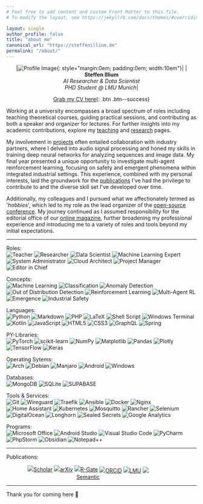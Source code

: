 ```yaml
---
# Feel free to add content and custom Front Matter to this file.
# To modify the layout, see https://jekyllrb.com/docs/themes/#overriding-theme-defaults

layout: single
author_profile: false
title: "about me"
canonical_url: "https://steffenillium.de"
permalink: "/about/"
---
```


<div style="text-align: center;border-collapse: collapse; border: none;" class="table-right">

|![Profile Image](\assets\images\longshot.jpg){: style="margin:0em; padding:0em; width:10em"}|
| **Steffen Illium**<br>*AI Researcher & Data Scientist*<br>*PHD Student @ LMU Munich*|

[Grab my CV here](\assets\illium_cv_censored.pdf){: .btn .btn--success}
</div>

Working at a university encompasses a broad spectrum of roles including teaching theoretical courses, guiding practical sessions, and contributing as both a speaker and organizer for lectures. For further insights into my academic contributions, explore my [teaching](/teaching) and [research](/research) pages.

My involvement in [projects](/projects) often entailed collaboration with industry partners, where I delved into audio signal processing and honed my skills in training deep neural networks for analyzing sequences and image data. My final year presented a unique opportunity to investigate multi-agent reinforcement learning, focusing on safety and emergent phenomena within integrated industrial settings. This experience, combined with my personal interests, laid the groundwork for the [publications](/publications) I've had the privilege to contribute to and the diverse skill set I've developed over time.

Additionally, my colleagues and I pursued what we affectionately termed as '*hobbies*', which led to my role as the lead organizer of the [open-source conference](https://openmunich.eu). My journey continued as I assumed responsibility for the editorial office of our [online magazine](https://digitaleweltmagazin.de/), further broadening my professional experience and introducing me to a variety of roles and tools beyond my initial expectations.

---

Roles:
<br>
![Teacher](https://img.shields.io/badge/Teacher-blue?style=for-the-badge&logo=microsoft-office&logoColor=white)
![Researcher](https://img.shields.io/badge/Researcher-blue?style=for-the-badge&logo=microsoft-office&logoColor=white)
![Data Scientist](https://img.shields.io/badge/Data-Scientist-blue?style=for-the-badge&logo=microsoft-office&logoColor=white)
![Machine Learning Expert](https://img.shields.io/badge/Machine_Learning-Expert-blue?style=for-the-badge&logo=microsoft-office&logoColor=white)
![System Administrator](https://img.shields.io/badge/System-Administrator-blue?style=for-the-badge&logo=microsoft-office&logoColor=white)
![Cloud Architect](https://img.shields.io/badge/Cloud-Architect-blue?style=for-the-badge&logo=microsoft-office&logoColor=white)
![Project Manager](https://img.shields.io/badge/Project-Manager-blue?style=for-the-badge&logo=microsoft-office&logoColor=white)
![Editor in Chief](https://img.shields.io/badge/Editor_in-Chief-blue?style=for-the-badge&logo=microsoft-office&logoColor=white)

Concepts:
<br>
![Machine Learning](https://img.shields.io/badge/machine_learning-orange?style=for-the-badge&logo=microsoft-office&logoColor=white)
![Classification](https://img.shields.io/badge/classification-orange?style=for-the-badge&logo=microsoft-office&logoColor=white)
![Anomaly Detection](https://img.shields.io/badge/anomaly_detection-orange?style=for-the-badge&logo=microsoft-office&logoColor=white)
![Out of Distribution Detection](https://img.shields.io/badge/OOD-orange?style=for-the-badge&logo=microsoft-office&logoColor=white)
![Reinforcement Learning](https://img.shields.io/badge/reinforcement_learning-orange?style=for-the-badge&logo=microsoft-office&logoColor=white)
![Multi-Agent RL](https://img.shields.io/badge/multi--agent_rl-orange?style=for-the-badge&logo=microsoft-office&logoColor=white)
![Emergence](https://img.shields.io/badge/emergence-orange?style=for-the-badge&logo=microsoft-office&logoColor=white)
![Industrial Safety](https://img.shields.io/badge/industrial_safety-orange?style=for-the-badge&logo=microsoft-office&logoColor=white)

Languages:
<br>
![Python](https://img.shields.io/badge/python-3670A0?style=for-the-badge&logo=python&logoColor=ffdd54)
![Markdown](https://img.shields.io/badge/Markdown-000000?style=for-the-badge&logo=markdown&logoColor=white)
![PHP](https://img.shields.io/badge/php-%23777BB4.svg?style=for-the-badge&logo=php&logoColor=white)
![LaTeX](https://img.shields.io/badge/latex-%23008080.svg?style=for-the-badge&logo=latex&logoColor=white)
![Shell Script](https://img.shields.io/badge/shell_script-%23121011.svg?style=for-the-badge&logo=gnu-bash&logoColor=white)
![Windows Terminal](https://img.shields.io/badge/Windows%20Terminal-%234D4D4D.svg?style=for-the-badge&logo=windows-terminal&logoColor=white)
![Kotlin](https://img.shields.io/badge/kotlin-%237F52FF.svg?style=for-the-badge&logo=kotlin&logoColor=white)
![JavaScript](https://img.shields.io/badge/javascript-%23323330.svg?style=for-the-badge&logo=javascript&logoColor=%23F7DF1E)
![HTML5](https://img.shields.io/badge/html5-%23E34F26.svg?style=for-the-badge&logo=html5&logoColor=white)
![CSS3](https://img.shields.io/badge/css3-%231572B6.svg?style=for-the-badge&logo=css3&logoColor=white)
![GraphQL](https://img.shields.io/badge/-GraphQL-E10098?style=for-the-badge&logo=graphql&logoColor=white)
![Spring](https://img.shields.io/badge/Spring-6DB33F?style=for-the-badge&logo=spring&logoColor=white)

PY-Libraries:
<br>
![PyTorch](https://img.shields.io/badge/PyTorch-%23EE4C2C.svg?style=for-the-badge&logo=PyTorch&logoColor=white)
![scikit-learn](https://img.shields.io/badge/scikit--learn-%23F7931E.svg?style=for-the-badge&logo=scikit-learn&logoColor=white)
![NumPy](https://img.shields.io/badge/numpy-%23013243.svg?style=for-the-badge&logo=numpy&logoColor=white)
![Matplotlib](https://img.shields.io/badge/Matplotlib-%23ffffff.svg?style=for-the-badge&logo=Matplotlib&logoColor=black)
![Pandas](https://img.shields.io/badge/pandas-%23150458.svg?style=for-the-badge&logo=pandas&logoColor=white)
![Plotly](https://img.shields.io/badge/Plotly-%233F4F75.svg?style=for-the-badge&logo=plotly&logoColor=white)
![TensorFlow](https://img.shields.io/badge/TensorFlow-%23FF6F00.svg?style=for-the-badge&logo=TensorFlow&logoColor=white)
![Keras](https://img.shields.io/badge/Keras-%23D00000.svg?style=for-the-badge&logo=Keras&logoColor=white)

Operating Sytems:
<br>
![Arch](https://img.shields.io/badge/Arch%20Linux-1793D1?logo=arch-linux&logoColor=fff&style=for-the-badge)
![Debian](https://img.shields.io/badge/Debian-D70A53?style=for-the-badge&logo=debian&logoColor=white)
![Manjaro](https://img.shields.io/badge/Manjaro-35BF5C?style=for-the-badge&logo=Manjaro&logoColor=white)
![Android](https://img.shields.io/badge/Android-3DDC84?style=for-the-badge&logo=android&logoColor=white)
![Windows](https://img.shields.io/badge/Windows-0078D6?style=for-the-badge&logo=windows&logoColor=white)

Databases:
<br>
![MongoDB](https://img.shields.io/badge/MongoDB-4EA94B?style=for-the-badge&logo=mongodb&logoColor=white)
![SQLite](https://img.shields.io/badge/SQLite-07405E?style=for-the-badge&logo=sqlite&logoColor=white)
![SUPABASE](https://img.shields.io/badge/Supabase-181818?style=for-the-badge&logo=supabase&logoColor=white)

Tools & Services:
<br>
![Git](https://img.shields.io/badge/git-%23F05033.svg?style=for-the-badge&logo=git&logoColor=white)
![Wireguard](https://img.shields.io/badge/wireguard-%2388171A.svg?style=for-the-badge&logo=wireguard&logoColor=white)
![Traefik](https://img.shields.io/badge/Traefik-red?style=for-the-badge&logo=microsoft-office&logoColor=white)
![Ansible](https://img.shields.io/badge/ansible-%231A1918.svg?style=for-the-badge&logo=ansible&logoColor=white)
![Docker](https://img.shields.io/badge/docker-%230db7ed.svg?style=for-the-badge&logo=docker&logoColor=white)
![Nginx](https://img.shields.io/badge/nginx-%23009639.svg?style=for-the-badge&logo=nginx&logoColor=white)
![Home Assistant](https://img.shields.io/badge/home%20assistant-%2341BDF5.svg?style=for-the-badge&logo=home-assistant&logoColor=white)
![Kubernetes](https://img.shields.io/badge/kubernetes-%23326ce5.svg?style=for-the-badge&logo=kubernetes&logoColor=white)
![Mosquitto](https://img.shields.io/badge/mosquitto-%233C5280.svg?style=for-the-badge&logo=eclipsemosquitto&logoColor=white)
![Rancher](https://img.shields.io/badge/rancher-%230075A8.svg?style=for-the-badge&logo=rancher&logoColor=white)
![Selenium](https://img.shields.io/badge/-selenium-%43B02A?style=for-the-badge&logo=selenium&logoColor=white)
![DigitalOcean](https://img.shields.io/badge/DigitalOcean-%230167ff.svg?style=for-the-badge&logo=digitalOcean&logoColor=white)
![Longhorn](https://img.shields.io/badge/LONGHORN-%23326ce5.svg?style=for-the-badge&logo=kubernetes&logoColor=white)
![Sealed Secrets](https://img.shields.io/badge/SEALED_SECRETS-%23326ce5.svg?style=for-the-badge&logo=kubernetes&logoColor=white)
![Google Analytics](https://img.shields.io/badge/Google%20Analytics-E37400?style=for-the-badge&logo=google%20analytics&logoColor=white)

Programs:
<br>
![Microsoft Office](https://img.shields.io/badge/Microsoft_Office-D83B01?style=for-the-badge&logo=microsoft-office&logoColor=white)
![Android Studio](https://img.shields.io/badge/Android%20Studio-3DDC84.svg?style=for-the-badge&logo=android-studio&logoColor=white)
![Visual Studio Code](https://img.shields.io/badge/Visual%20Studio%20Code-0078d7.svg?style=for-the-badge&logo=visual-studio-code&logoColor=white)
![PyCharm](https://img.shields.io/badge/pycharm-143?style=for-the-badge&logo=pycharm&logoColor=black&color=black&labelColor=green)
![PhpStorm](https://img.shields.io/badge/phpstorm-143?style=for-the-badge&logo=phpstorm&logoColor=black&color=black&labelColor=darkorchid)
![Obsidian](https://img.shields.io/badge/Obsidian-%23483699.svg?style=for-the-badge&logo=obsidian&logoColor=white)
![Notepad++](https://img.shields.io/badge/Notepad++-90E59A.svg?style=for-the-badge&logo=notepad%2b%2b&logoColor=black)

---

Publications:
<br>

<figure class="research_icons" style="max-width: 70%; text-align:center;">

<a href="https://scholar.google.de/citations?user=NODAd94AAAAJ&hl=en">
<img src="/assets/images/research/google_scholar.png" style="margin-bottom: 0em;">Scholar</a>

<a href="https://arxiv.org/a/illium_s_1">
<img src="/assets/images/research/arxiv.png" style="margin-bottom: 0em;">arXiv</a>

<a href="https://www.researchgate.net/profile/Steffen-Illium">
<img src="/assets/images/research/researchgate.png" style="margin-bottom: 0em;">R-Gate</a>

<a href="https://orcid.org/0000-0003-0021-436X" style="vertical-align:middle">
<img src="/assets/images/research/orcid.png" style="margin-bottom: 0em;">ORCiD</a>

<a href="https://www.mobile.ifi.lmu.de/team/steffen-illium/" style="vertical-align:middle">
<img src="/assets/images/research/lmu.png" style="margin-bottom: 0em;">LMU</a>

<a href="https://www.semanticscholar.org/author/Steffen-Illium/51893497" style="vertical-align:middle">
<img src="/assets/images/research/semschol.png" style="margin-bottom: 0em;">Semantic</a>

</figure>

---

Thank you for coming here :wave:
